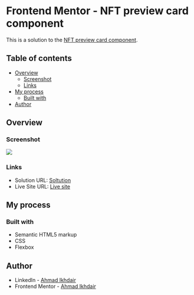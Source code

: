 # Frontend Mentor - NFT preview card component

This is a solution to the [NFT preview card component](https://www.frontendmentor.io/challenges/nft-preview-card-component-SbdUL_w0U).

## Table of contents

- [Overview](#overview)
  - [Screenshot](#screenshot)
  - [Links](#links)
- [My process](#my-process)
  - [Built with](#built-with)
- [Author](#author)

## Overview

### Screenshot

![](./screenshot.jpg)

### Links

- Solution URL:  [Soltution](https://www.frontendmentor.io/solutions/nft-preview-card-component-qM4RgSA44I)
- Live Site URL:  [Live site](https://ahmadikhdair.github.io/NFT-preview-card-component/)

## My process

### Built with

- Semantic HTML5 markup
- CSS
- Flexbox

## Author

- LinkedIn -  [Ahmad Ikhdair](https://www.linkedin.com/in/ahmad-ikhdair/)
- Frontend Mentor -  [Ahmad Ikhdair](https://www.frontendmentor.io/profile/AhmadIkhdair)
